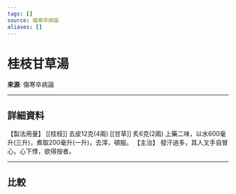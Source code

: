 ```yaml
---
tags: []
source: 傷寒卒病論
aliases: []
---
```


# 桂枝甘草湯

**來源**: 傷寒卒病論  

---

## 詳細資料
【製法用量】 [[桂枝]] 去皮12克(4兩) [[甘草]] 炙6克(2兩)
上藥二味，以水600毫升(三升)，煮取200毫升(一升)，去滓，頓服。
【主治】
發汗過多，其人叉手自冒心，心下悸，欲得按者。

---

## 比較

